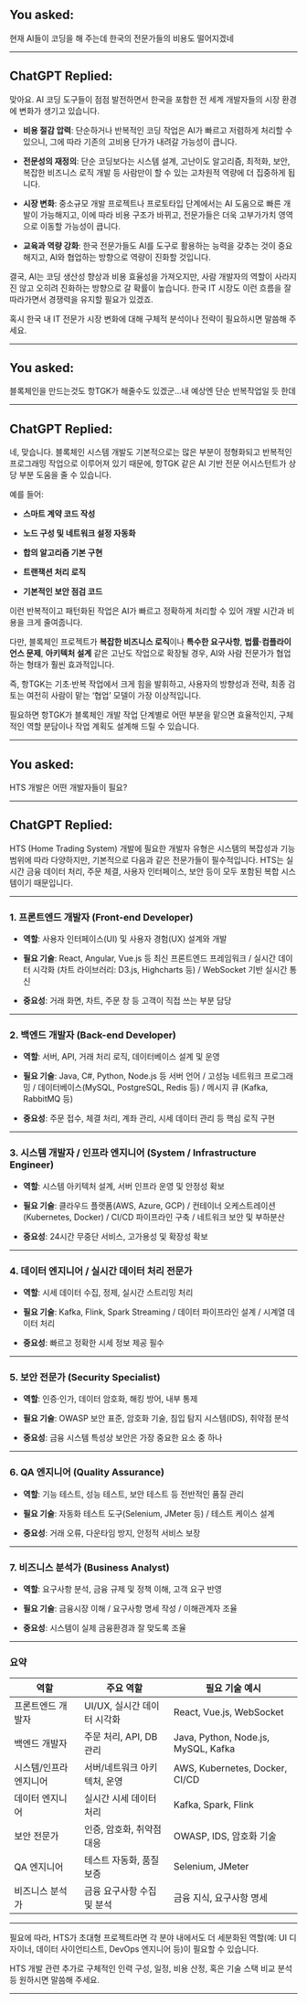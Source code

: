## You asked:

현재 AI들이 코딩을 해 주는데 한국의 전문가들의 비용도 떨어지겠네

---

## ChatGPT Replied:

맞아요. AI 코딩 도구들이 점점 발전하면서 한국을 포함한 전 세계 개발자들의 시장 환경에 변화가 생기고 있습니다.

*   **비용 절감 압력**: 단순하거나 반복적인 코딩 작업은 AI가 빠르고 저렴하게 처리할 수 있으니, 그에 따라 기존의 고비용 단가가 내려갈 가능성이 큽니다.
    
*   **전문성의 재정의**: 단순 코딩보다는 시스템 설계, 고난이도 알고리즘, 최적화, 보안, 복잡한 비즈니스 로직 개발 등 사람만이 할 수 있는 고차원적 역량에 더 집중하게 됩니다.
    
*   **시장 변화**: 중소규모 개발 프로젝트나 프로토타입 단계에서는 AI 도움으로 빠른 개발이 가능해지고, 이에 따라 비용 구조가 바뀌고, 전문가들은 더욱 고부가가치 영역으로 이동할 가능성이 큽니다.
    
*   **교육과 역량 강화**: 한국 전문가들도 AI를 도구로 활용하는 능력을 갖추는 것이 중요해지고, AI와 협업하는 방향으로 역량이 진화할 것입니다.
    

결국, AI는 코딩 생산성 향상과 비용 효율성을 가져오지만, 사람 개발자의 역할이 사라지진 않고 오히려 진화하는 방향으로 갈 확률이 높습니다. 한국 IT 시장도 이런 흐름을 잘 따라가면서 경쟁력을 유지할 필요가 있겠죠.

혹시 한국 내 IT 전문가 시장 변화에 대해 구체적 분석이나 전략이 필요하시면 말씀해 주세요.

---

## You asked:

블록체인을 만드는것도 항TGK가 해줄수도 있겠군...내 예상엔 단순 반복작업일 듯 한데

---

## ChatGPT Replied:

네, 맞습니다. 블록체인 시스템 개발도 기본적으로는 많은 부분이 정형화되고 반복적인 프로그래밍 작업으로 이루어져 있기 때문에, 항TGK 같은 AI 기반 전문 어시스턴트가 상당 부분 도움을 줄 수 있습니다.

예를 들어:

*   **스마트 계약 코드 작성**
    
*   **노드 구성 및 네트워크 설정 자동화**
    
*   **합의 알고리즘 기본 구현**
    
*   **트랜잭션 처리 로직**
    
*   **기본적인 보안 점검 코드**
    

이런 반복적이고 패턴화된 작업은 AI가 빠르고 정확하게 처리할 수 있어 개발 시간과 비용을 크게 줄여줍니다.

다만, 블록체인 프로젝트가 **복잡한 비즈니스 로직**이나 **특수한 요구사항**, **법률·컴플라이언스 문제**, **아키텍처 설계** 같은 고난도 작업으로 확장될 경우, AI와 사람 전문가가 협업하는 형태가 훨씬 효과적입니다.

즉, 항TGK는 기초·반복 작업에서 크게 힘을 발휘하고, 사용자의 방향성과 전략, 최종 검토는 여전히 사람이 맡는 ‘협업’ 모델이 가장 이상적입니다.

필요하면 항TGK가 블록체인 개발 작업 단계별로 어떤 부분을 맡으면 효율적인지, 구체적인 역할 분담이나 작업 계획도 설계해 드릴 수 있습니다.

---

## You asked:

HTS 개발은 어떤 개발자들이 필요?

---

## ChatGPT Replied:

HTS (Home Trading System) 개발에 필요한 개발자 유형은 시스템의 복잡성과 기능 범위에 따라 다양하지만, 기본적으로 다음과 같은 전문가들이 필수적입니다. HTS는 실시간 금융 데이터 처리, 주문 체결, 사용자 인터페이스, 보안 등이 모두 포함된 복합 시스템이기 때문입니다.

* * *

### 1\. 프론트엔드 개발자 (Front-end Developer)

*   **역할**: 사용자 인터페이스(UI) 및 사용자 경험(UX) 설계와 개발
    
*   **필요 기술**: React, Angular, Vue.js 등 최신 프론트엔드 프레임워크 / 실시간 데이터 시각화 (차트 라이브러리: D3.js, Highcharts 등) / WebSocket 기반 실시간 통신
    
*   **중요성**: 거래 화면, 차트, 주문 창 등 고객이 직접 쓰는 부분 담당
    

* * *

### 2\. 백엔드 개발자 (Back-end Developer)

*   **역할**: 서버, API, 거래 처리 로직, 데이터베이스 설계 및 운영
    
*   **필요 기술**: Java, C#, Python, Node.js 등 서버 언어 / 고성능 네트워크 프로그래밍 / 데이터베이스(MySQL, PostgreSQL, Redis 등) / 메시지 큐 (Kafka, RabbitMQ 등)
    
*   **중요성**: 주문 접수, 체결 처리, 계좌 관리, 시세 데이터 관리 등 핵심 로직 구현
    

* * *

### 3\. 시스템 개발자 / 인프라 엔지니어 (System / Infrastructure Engineer)

*   **역할**: 시스템 아키텍처 설계, 서버 인프라 운영 및 안정성 확보
    
*   **필요 기술**: 클라우드 플랫폼(AWS, Azure, GCP) / 컨테이너 오케스트레이션 (Kubernetes, Docker) / CI/CD 파이프라인 구축 / 네트워크 보안 및 부하분산
    
*   **중요성**: 24시간 무중단 서비스, 고가용성 및 확장성 확보
    

* * *

### 4\. 데이터 엔지니어 / 실시간 데이터 처리 전문가

*   **역할**: 시세 데이터 수집, 정제, 실시간 스트리밍 처리
    
*   **필요 기술**: Kafka, Flink, Spark Streaming / 데이터 파이프라인 설계 / 시계열 데이터 처리
    
*   **중요성**: 빠르고 정확한 시세 정보 제공 필수
    

* * *

### 5\. 보안 전문가 (Security Specialist)

*   **역할**: 인증·인가, 데이터 암호화, 해킹 방어, 내부 통제
    
*   **필요 기술**: OWASP 보안 표준, 암호화 기술, 침입 탐지 시스템(IDS), 취약점 분석
    
*   **중요성**: 금융 시스템 특성상 보안은 가장 중요한 요소 중 하나
    

* * *

### 6\. QA 엔지니어 (Quality Assurance)

*   **역할**: 기능 테스트, 성능 테스트, 보안 테스트 등 전반적인 품질 관리
    
*   **필요 기술**: 자동화 테스트 도구(Selenium, JMeter 등) / 테스트 케이스 설계
    
*   **중요성**: 거래 오류, 다운타임 방지, 안정적 서비스 보장
    

* * *

### 7\. 비즈니스 분석가 (Business Analyst)

*   **역할**: 요구사항 분석, 금융 규제 및 정책 이해, 고객 요구 반영
    
*   **필요 기술**: 금융시장 이해 / 요구사항 명세 작성 / 이해관계자 조율
    
*   **중요성**: 시스템이 실제 금융환경과 잘 맞도록 조율
    

* * *

### 요약

| 역할 | 주요 역할 | 필요 기술 예시 |
| --- | --- | --- |
| 프론트엔드 개발자 | UI/UX, 실시간 데이터 시각화 | React, Vue.js, WebSocket |
| 백엔드 개발자 | 주문 처리, API, DB 관리 | Java, Python, Node.js, MySQL, Kafka |
| 시스템/인프라 엔지니어 | 서버/네트워크 아키텍처, 운영 | AWS, Kubernetes, Docker, CI/CD |
| 데이터 엔지니어 | 실시간 시세 데이터 처리 | Kafka, Spark, Flink |
| 보안 전문가 | 인증, 암호화, 취약점 대응 | OWASP, IDS, 암호화 기술 |
| QA 엔지니어 | 테스트 자동화, 품질 보증 | Selenium, JMeter |
| 비즈니스 분석가 | 금융 요구사항 수집 및 분석 | 금융 지식, 요구사항 명세 |

* * *

필요에 따라, HTS가 초대형 프로젝트라면 각 분야 내에서도 더 세분화된 역할(예: UI 디자이너, 데이터 사이언티스트, DevOps 엔지니어 등)이 필요할 수 있습니다.

HTS 개발 관련 추가로 구체적인 인력 구성, 일정, 비용 산정, 혹은 기술 스택 비교 분석 등 원하시면 말씀해 주세요.

---

